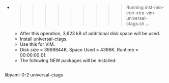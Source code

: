 * >>>>>>>>> Running inst-min-con-xtra-vim-universal-ctags.sh ...
  * After this operation, 3,623 kB of additional disk space will be used.
  * Install universal-ctags.
  * Use this for VIM.
  * Disk size = 3969844K. Space Used = 4396K. Runtime = 00:00:00:01.
  * The following NEW packages will be installed:
  ```bash
libyaml-0-2 universal-ctags
  ```
